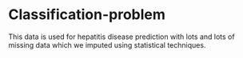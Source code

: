 # Classification-problem
This data is used for hepatitis disease prediction with lots and lots of missing data which we imputed using statistical techniques. 
